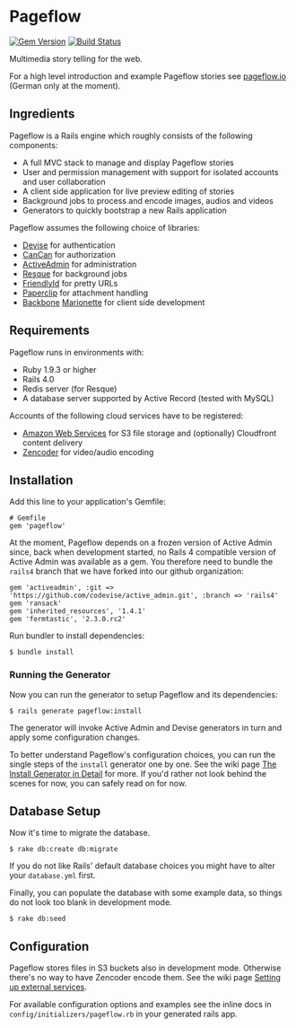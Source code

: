 # Pageflow

[![Gem Version](https://badge.fury.io/rb/pageflow.svg)](http://badge.fury.io/rb/pageflow)
[![Build Status](https://travis-ci.org/codevise/pageflow.svg?branch=master)](https://travis-ci.org/codevise/pageflow)

Multimedia story telling for the web.

For a high level introduction and example Pageflow stories see
[pageflow.io](http://pageflow.io) (German only at the moment).

## Ingredients

Pageflow is a Rails engine which roughly consists of the following
components:

* A full MVC stack to manage and display Pageflow stories
* User and permission management with support for isolated accounts
  and user collaboration
* A client side application for live preview editing of stories
* Background jobs to process and encode images, audios and videos
* Generators to quickly bootstrap a new Rails application

Pageflow assumes the following choice of libraries:

* [Devise](https://github.com/plataformatec/devise) for authentication
* [CanCan](https://github.com/ryanb/cancan) for authorization
* [ActiveAdmin](http://activeadmin.info/) for administration
* [Resque](https://github.com/resque/resque) for background jobs
* [FriendlyId](https://github.com/norman/friendly_id) for pretty URLs
* [Paperclip](https://github.com/thoughtbot/paperclip) for attachment handling
* [Backbone](http://backbonejs.org/) [Marionette](http://marionettejs.com/) for client side development


## Requirements

Pageflow runs in environments with:

* Ruby 1.9.3 or higher
* Rails 4.0
* Redis server (for Resque)
* A database server supported by Active Record (tested with MySQL)

Accounts of the following cloud services have to be registered:

* [Amazon Web Services](http://aws.amazon.com) for S3 file storage and
  (optionally) Cloudfront content delivery
* [Zencoder](http://zencoder.com) for video/audio encoding

## Installation

Add this line to your application's Gemfile:

    # Gemfile
    gem 'pageflow'

At the moment, Pageflow depends on a frozen version of Active Admin
since, back when development started, no Rails 4 compatible version of
Active Admin was available as a gem. You therefore need to bundle the
`rails4` branch that we have forked into our github organization:

    gem 'activeadmin', :git => 'https://github.com/codevise/active_admin.git', :branch => 'rails4'
    gem 'ransack'
    gem 'inherited_resources', '1.4.1'
    gem 'formtastic', '2.3.0.rc2'

Run bundler to install dependencies:

    $ bundle install

### Running the Generator

Now you can run the generator to setup Pageflow and its dependencies:

    $ rails generate pageflow:install

The generator will invoke Active Admin and Devise generators in turn
and apply some configuration changes.

To better understand Pageflow's configuration choices, you can run the
single steps of the `install` generator one by one. See the wiki page
[The Install Generator in Detail](https://github.com/codevise/pageflow/wiki/The-Install-Generator-in-Detail)
for more. If you'd rather not look behind the scenes for now, you can
safely read on for now.

## Database Setup

Now it's time to migrate the database.

    $ rake db:create db:migrate

If you do not like Rails' default database choices you might have to
alter your `database.yml` first.

Finally, you can populate the database with some example data, so
things do not look too blank in development mode.

    $ rake db:seed

## Configuration

Pageflow stores files in S3 buckets also in development
mode. Otherwise there's no way to have Zencoder encode them. See the
wiki page [Setting up external services](https://github.com/codevise/pageflow/wiki/Setting-up-External-Services).

For available configuration options and examples see the inline docs
in `config/initializers/pageflow.rb` in your generated rails app.

